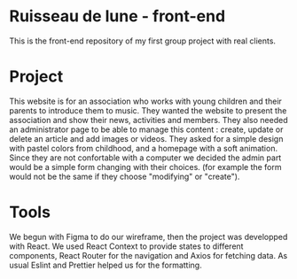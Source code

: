 # Ruisseau de lune - front-end

This is the front-end repository of my first group project with real clients.

# Project

This website is for an association who works with young children and their parents to introduce them to music. They wanted the website to present the association and show their news, activities and members. They also needed an administrator page to be able to manage this content : create, update or delete an article and add images or videos.
They asked for a simple design with pastel colors from childhood, and a homepage with a soft animation.
Since they are not confortable with a computer we decided the admin part would be a simple form changing with their choices.
(for example the form would not be the same if they choose "modifying" or "create").

# Tools

We begun with Figma to do our wireframe, then the project was developped with React. We used React Context to provide states to different components, React Router for the navigation and Axios for fetching data.
As usual Eslint and Prettier helped us for the formatting.

